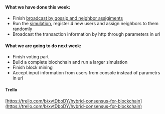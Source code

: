 #### What we have done this week:
- Finish [broadcast by gossip and neighbor assigiments](https://github.com/ecs251-w19-ucdavis/Blockchain/blob/master/Node.py)
- Run the [simulation](https://github.com/ecs251-w19-ucdavis/Blockchain/blob/master/Simulation.py), register 4 new users and assign neighbors to them randomly
- Broadcast the transaction information by http through parameters in url

#### What we are going to do next week:
- Finish voting part
- Build a complete blochchain and run a larger simulation
- Finish block mining
- Accept input information from users from console instead of parametrs in url

#### Trello
[https://trello.com/b/xvtDboDY/hybrid-consensus-for-blockchain](https://trello.com/b/xvtDboDY/hybrid-consensus-for-blockchain)
